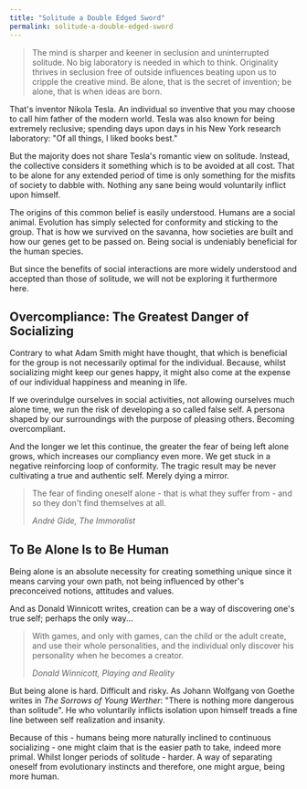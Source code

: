 ```yaml
---
title: "Solitude a Double Edged Sword"
permalink: solitude-a-double-edged-sword
---
```


> The mind is sharper and keener in seclusion and uninterrupted solitude. No big laboratory is needed in which to think. Originality thrives in seclusion free of outside influences beating upon us to cripple the creative mind. Be alone, that is the secret of invention; be alone, that is when ideas are born.

That's inventor Nikola Tesla. An individual so inventive that you may choose to call him father of the modern world. Tesla was also known for being extremely reclusive; spending days upon days in his New York research laboratory: "Of all things, I liked books best."

But the majority does not share Tesla's romantic view on solitude. Instead, the collective considers it something which is to be avoided at all cost. That to be alone for any extended period of time is only something for the misfits of society to dabble with. Nothing any sane being would voluntarily inflict upon himself.

The origins of this common belief is easily understood. Humans are a social animal. Evolution has simply selected for conformity and sticking to the group. That is how we survived on the savanna, how societies are built and how our genes get to be passed on. Being social is undeniably beneficial for the human species.

But since the benefits of social interactions are more widely understood and accepted than those of solitude, we will not be exploring it furthermore here.

## Overcompliance: The Greatest Danger of Socializing

Contrary to what Adam Smith might have thought, that which is beneficial for the group is not necessarily optimal for the individual. Because, whilst socializing might keep our genes happy, it might also come at the expense of our individual happiness and meaning in life.

If we overindulge ourselves in social activities, not allowing ourselves much alone time, we run the risk of developing a so called false self. A persona shaped by our surroundings with the purpose of pleasing others. Becoming overcompliant.

And the longer we let this continue, the greater the fear of being left alone grows, which increases our compliancy even more. We get stuck in a negative reinforcing loop of conformity. The tragic result may be never cultivating a true and authentic self. Merely dying a mirror.

> The fear of finding oneself alone - that is what they suffer from - and so they don't find themselves at all.
> 
> <cite>André Gide, _The Immoralist_</cite>

## To Be Alone Is to Be Human

Being alone is an absolute necessity for creating something unique since it means carving your own path, not being influenced by other's preconceived notions, attitudes and values.

And as Donald Winnicott writes, creation can be a way of discovering one's true self; perhaps the only way...

> With games, and only with games, can the child or the adult create, and use their whole personalities, and the individual only discover his personality when he becomes a creator.
> 
> <cite>Donald Winnicott, Playing and Reality</cite>

But being alone is hard. Difficult and risky. As Johann Wolfgang von Goethe writes in _The Sorrows of Young Werther_: "There is nothing more dangerous than solitude". He who voluntarily inflicts isolation upon himself treads a fine line between self realization and insanity.

Because of this - humans being more naturally inclined to continuous socializing - one might claim that is the easier path to take, indeed more primal. Whilst longer periods of solitude - harder. A way of separating oneself from evolutionary instincts and therefore, one might argue, being more human.
